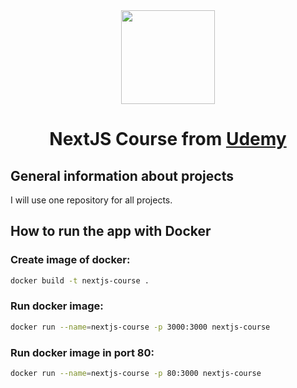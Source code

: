 <div align="center"> 
  <img widht="150px" height="150px" src="https://upload.wikimedia.org/wikipedia/commons/8/8e/Nextjs-logo.svg" />
  <h1>NextJS Course from <a target="_blank" href="#">Udemy</a></h1>
</div>

## General information about projects
I will use one repository for all projects.

## How to run the app with Docker

### Create image of docker:
```bash
docker build -t nextjs-course .
```

### Run docker image:
```bash
docker run --name=nextjs-course -p 3000:3000 nextjs-course
```

### Run docker image in port 80:
```bash
docker run --name=nextjs-course -p 80:3000 nextjs-course
```